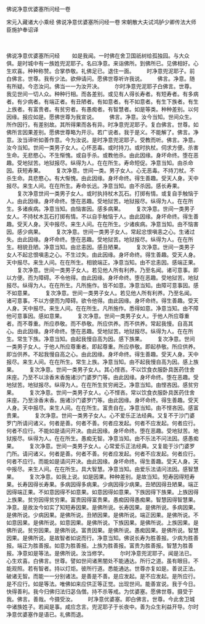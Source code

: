 佛说净意优婆塞所问经一卷


宋元入藏诸大小乘经
佛说净意优婆塞所问经一卷
宋朝散大夫试鸿胪少卿传法大师臣施护奉诏译


　　

佛说净意优婆塞所问经
　　如是我闻。一时佛在舍卫国祇树给孤独园。与大众俱。是时城中有一族姓兜泥耶子。名曰净意。来诣佛所。到佛所已。见佛相好。心生欢喜。种种称赞。合掌恭敬。礼佛足已。退住一面。
　　时净意兜泥耶子。前白佛言。世尊。我有少法。欲伸请问。愿佛世尊听许我说。
　　佛言。净意。随有所疑。今恣汝问。佛当一一为汝开决。
　　尔时净意兜泥耶子白佛言。世尊。我见世间一切人众。种种行相。而各差别。或见有人得长寿者。有短寿者。有多病者。有少病者。有端正者。有丑陋者。有如意者。有不如意者。有生下族者。有生上族者。有富贵者。有贫穷者。有愚痴者。有智慧者。如是等类。种种差别。以何因缘。报应如是。愿佛世尊为我宣说。
　　佛言。净意。汝今当知。世间众生。所作因行。有差别故。其所得果而各有异。时净意兜泥耶子。复白佛言。世尊。如佛所言因果差别。愿佛世尊略为开示。若广说者。我于是义。不能解了。佛言。净意。汝当谛听如善作意。今为汝说。是时净意兜泥耶子。受教而听。佛言。净意。汝今当知。世间一类男子女人。心怀恶毒。或时持刀。或时执杖。伺求方便。杀害生命。无悲愍心。不生惭愧。或自手杀。或教他杀。由此因缘。身坏命终。堕在恶趣。受地狱苦。地狱报尽。纵得为人。在在所生。寿命短促。净意当知。由杀命因。获短寿果。
　　复次净意。世间一类。男子女人。心无恶毒。不持刀杖。不杀生命。具悲愍心。有大惭愧。由此因缘。身坏命终。得生善趣。受天人身。天中报尽。来生人间。在在所生。寿命长远。净意当知。由不杀因。感长寿果。
　　复次净意世间一类男子女人。或时执持杖木瓦石。打掷有情。或复自手触恼于人。由此因缘。身坏命终。堕在恶趣。受地狱苦。地狱报尽。纵得为人。在在所生。多诸疾病。净意当知。由恼害因。感多病果。
　　复次净意。世间一类男子女人。不持杖木瓦石打掷有情。不以自手触恼于人。由此因缘。身坏命终。得生善趣。受天人身。天中报尽。来生人间。在在所生。少诸疾病。净意当知。由不恼害因。感少病果。
　　复次净意。世间一类男子女人。常起忿恨嗔恚之心。生诸过失。由此因缘。身坏命终。堕在恶趣。受地狱苦。地狱报尽。纵得为人。在在所生。相貌丑陋。净意当知。由忿恚因。感丑陋果。
　　复次净意。世间一类男子女人不起忿恨嗔恚之心。不生过失。由此因缘。身坏命终。得生善趣。受天人身。天中报尽。来生人间。在在所生。相貌端正。净意当知。由不忿恚因。感端正果。
　　复次净意。世间一类男子女人。若见他人所有利养。乃至名闻。诸可意事。即以方便。而为障碍。不令他得。由此因缘。身坏命终。堕在恶趣。受地狱苦。地狱报尽。纵得为人。在在所生。凡所施作。皆不如意。净意当知。由障可意事因。感不如意果。
　　复次净意。世间一类男子女人。若见他人所有利养。乃至名闻。诸可意事。不以方便而为障碍。欲令他得。由此因缘。身坏命终。得生善趣。受天人身。天中报尽。来生人间。在在所生。凡所施作。悉得如意。净意当知。由不障他可意事因。感如意果。
　　复次净意。世间一类男子女人。于他人所应尊重者。而不尊重。所应恭敬。而不恭敬。所应供养。而不供养。常起我慢。自高其心。由此因缘。身坏命终。堕在恶趣。受地狱苦。地狱报尽。纵得为人。在在所生。常生下族。净意当知。由起我慢自高为因。感下族果。
　　复次净意。世间一类男子女人。于他人所应尊重者。即起尊重。所应恭敬。即起恭敬。所应供养。即当供养。不起我慢自高之心。由此因缘。身坏命终。得生善趣。受天人身。天中报尽。来生人间。在在所生。常生上族。净意当知。由不起我慢自高为因。感上族果。
　　复次净意。世间一类男子女人。其心悭吝。不以饮食衣服卧具医药住舍床座。乃至不以涂香末香施诸沙门婆罗门等。由此因缘。身坏命终。堕在恶趣。受地狱苦。地狱报尽。纵得为人。在在所生贫穷阙乏。净意当知。由悭吝因。感贫穷果。
　　复次净意。世间一类男子女人。心不悭吝。常以饮食衣服卧具医药住舍床座。乃至涂香末香。施诸沙门婆罗门等。由此因缘。身坏命终。得生善趣。受天人身。天中报尽。来生人间。在在所生。富贵自在。净意当知。由不悭吝因。感富贵果。
　　复次净意。世间一类男子女人。心不爱乐正法经典。又复不于沙门婆罗门所请问诸义。何者是善。何者不善。何者应发起。何者不应发起。何者应行。何者不应行。不能如是请问开决。由此因缘。身坏命终。堕在恶趣。受地狱苦。地狱报尽。纵得为人。在在所生。愚痴无智。净意当知。由不乐法不问法因。感愚痴果。
　　复次净意。世间一类男子女人。心常爱乐正法经典。又复能于沙门婆罗门所。请问诸义。何者是善。何者不善。何者应发起。何者不应发起。何者应行。何者不应行。而能如是请问开决。由此因缘。身坏命终。得生善趣。受天人身。天中报尽。来生人间。在在所生。具大智慧。净意当知。由爱乐法请问法因。感智慧果。
　　复次净意。如我上说。如是因果。种种差别。是故当知。短寿因得短寿果。长寿因得长寿果。多病因得多病果。少病因得少病果。丑陋因得丑陋果。端正因得端正果。不如意因得不如意果。如意因得如意果。下族因得下族果。上族因得上族果。贫穷因得贫穷果。富贵因得富贵果。愚痴因得愚痴果。智慧因得智慧果。净意。是故汝今如实了知短寿因果。是佛所说。长寿因果。是佛所说。多病因果。是佛所说。少病因果。是佛所说。丑陋因果。是佛所说。端正因果。是佛所说。不如意因果。是佛所说。如意因果。是佛所说。下族因果。是佛所说。上族因果。是佛所说。贫穷因果。是佛所说。富贵因果。是佛所说。愚痴因果。是佛所说。智慧因果。是佛所说。是故智者如说而行。净意当知。佛说长寿为胜善报。少病为胜善报。端正为胜善报。如意为胜善报。上族为胜善报。富贵为胜善报。智慧为胜善报。净意如是等法。是佛所说。汝当修学。
　　尔时净意兜泥耶子。闻是法已。心生欢喜。白佛言。世尊。譬如世间诸黑闇处不能通达。所行之道。虽有眼目。不能观照。若有智者。持以灯炬。彼所行道。悉能通达。世尊亦复如是。善说正法。破诸无智。而能一一分别诸法。是善是不善。是应发起。是不应发起。是所应行。是不应行。如是等法。唯佛如来应供正等正觉。出现世间。能善宣说。我于今日。快得善利。我今归佛归法归苾刍僧。持不杀等戒。为优婆塞。愿佛世尊。摄受于我。佛言。善哉。今摄受汝。
　　时净意优婆塞。即白佛言。世尊。今此舍卫城中诸族姓子。若闻是事。咸应念言。兜泥耶子于长夜中。善为众生利益开导。尔时净意优婆塞作是语已。礼佛而退。



